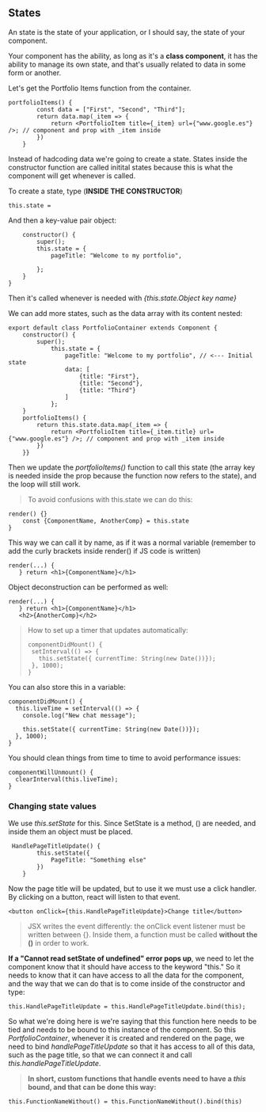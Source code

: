 ## States

An state is the state of your application, or I should say, the state of your component.

Your component has the ability, as long as it's a **class component**, it has the ability to manage its own state, and that's usually related to data in some form or another.

Let's get the Portfolio Items function from the container.

```
portfolioItems() {
        const data = ["First", "Second", "Third"];
        return data.map(_item => {
            return <PortfolioItem title={_item} url={"www.google.es"} />; // component and prop with _item inside
        })
    }
```

Instead of hadcoding data we're going to create a state. States inside the constructor function are called initital states because this is what the component will get whenever is called.

To create a state, type (**INSIDE THE CONSTRUCTOR**)

```
this.state = 
```

And then a key-value pair object:

```export default class PortfolioContainer extends Component {
    constructor() {
        super(); 
        this.state = {
            pageTitle: "Welcome to my portfolio",
            
        };
    }
}
```

Then it's called whenever is needed with *{this.state.Object key name}*

We can add more states, such as the data array with its content nested:

```
export default class PortfolioContainer extends Component {
    constructor() {
        super(); 
            this.state = {
                pageTitle: "Welcome to my portfolio", // <--- Initial state
                data: [
                    {title: "First"}, 
                    {title: "Second"},
                    {title: "Third"} 
                ]
            };
    }
    portfolioItems() {
        return this.state.data.map(_item => {
            return <PortfolioItem title={_item.title} url={"www.google.es"} />; // component and prop with _item inside
        })
    }}

 ```

Then we update the *portfolioItems()* function to call this state (the array key is needed inside the prop because the function now refers to the state), and the loop will still work.

>  To avoid confusions with this.state we can do this:

```
render() {}
    const {ComponentName, AnotherComp} = this.state
}
```

This way we can call it by name, as if it was a normal variable (remember to add the curly brackets inside render() if JS code is written)

```
render(...) {
   } return <h1>{ComponentName}</h1>
```

Object deconstruction can be performed as well:

```
render(...) {
   } return <h1>{ComponentName}</h1>
   <h2>{AnotherComp}</h2>
```

> How to set up a timer that updates automatically:
>```
>componentDidMount() {
>  setInterval(() => {
>    this.setState({ currentTime: String(new Date())});
>  }, 1000);
>}
>```

You can also store this in a variable:

```
componentDidMount() {
  this.liveTime = setInterval(() => {
    console.log("New chat message");

    this.setState({ currentTime: String(new Date())});
  }, 1000);
}
```

You should clean things from time to time to avoid performance issues:

```
componentWillUnmount() {
  clearInterval(this.liveTime);
}
```

### Changing state values

We use *this.setState* for this. Since SetState is a method, () are needed, and inside them an object must be placed.

```
 HandlePageTitleUpdate() {
        this.setState({
            PageTitle: "Something else"
        })
    }
```

Now the page title will be updated, but to use it we must use a click handler. By clicking on a button, react will listen to that event.

```
<button onClick={this.HandlePageTitleUpdate}>Change title</button>
 ```
> JSX writes the event differently: the onClick event listener must be written between {}. Inside them, a function must be called **without the ()** in order to work. 

**If a "Cannot read setState of undefined" error pops up**, we need to let the component know that it should have access to the keyword "this." So it needs to know that it can have access to all the data for the component, and the way that we can do that is to come inside of the constructor and type: 

```
this.HandlePageTitleUpdate = this.HandlePageTitleUpdate.bind(this);
```

So what we're doing here is we're saying that this function here needs to be tied and needs to be bound to this instance of the component. So this *PortfolioContainer*, whenever it is created and rendered on the page, we need to bind *handlePageTitleUpdate* so that it has access to all of this data, such as the page title, so that we can connect it and call *this.handlePageTitleUpdate*. 

> **In short, custom functions that handle events need to have a *this* bound, and that can be done this way:**

```
this.FunctionNameWithout() = this.FunctionNameWithout().bind(this)
```
